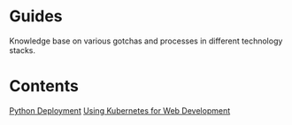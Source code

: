 # Guides

Knowledge base on various gotchas and processes in different technology stacks.

# Contents

[Python Deployment](python/deployment.md)
[Using Kubernetes for Web Development](containers/k8s.md)
